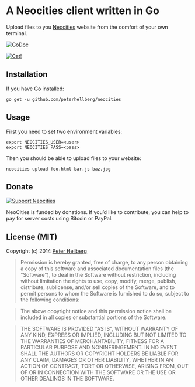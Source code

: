 A Neocities client written in Go
================================

Upload files to you [Neocities](https://neocities.org/) website from the
comfort of your own terminal.

[![GoDoc](https://godoc.org/github.com/peterhellberg/neocities?status.png)](https://godoc.org/github.com/peterhellberg/neocities)

[![Cat!](https://neocities.org/assets/img/cat.png)](https://neocities.org/)

## Installation

If you have [Go](http://golang.org/) installed:

    go get -u github.com/peterhellberg/neocities

## Usage

First you need to set two environment variables:

    export NEOCITIES_USER=<user>
    export NEOCITIES_PASS=<pass>

Then you should be able to upload files to your website:

    neocities upload foo.html bar.js baz.jpg

## Donate

[![Support Neocities](https://neocities.org/assets/img/support-us.png)](https://neocities.org/donate)

NeoCities is funded by donations. If you’d like to contribute, you can help to pay for server costs using Bitcoin or PayPal.

## License (MIT)

Copyright (c) 2014 [Peter Hellberg](http://c7.se/)

> Permission is hereby granted, free of charge, to any person obtaining
> a copy of this software and associated documentation files (the
> "Software"), to deal in the Software without restriction, including
> without limitation the rights to use, copy, modify, merge, publish,
> distribute, sublicense, and/or sell copies of the Software, and to
> permit persons to whom the Software is furnished to do so, subject to
> the following conditions:

> The above copyright notice and this permission notice shall be
> included in all copies or substantial portions of the Software.

> THE SOFTWARE IS PROVIDED "AS IS", WITHOUT WARRANTY OF ANY KIND,
> EXPRESS OR IMPLIED, INCLUDING BUT NOT LIMITED TO THE WARRANTIES OF
> MERCHANTABILITY, FITNESS FOR A PARTICULAR PURPOSE AND
> NONINFRINGEMENT. IN NO EVENT SHALL THE AUTHORS OR COPYRIGHT HOLDERS BE
> LIABLE FOR ANY CLAIM, DAMAGES OR OTHER LIABILITY, WHETHER IN AN ACTION
> OF CONTRACT, TORT OR OTHERWISE, ARISING FROM, OUT OF OR IN CONNECTION
> WITH THE SOFTWARE OR THE USE OR OTHER DEALINGS IN THE SOFTWARE.
